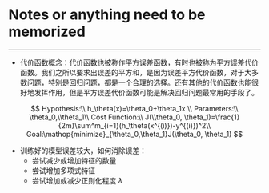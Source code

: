 # Notes or anything need to be memorized

* * *

-   代价函数概念：代价函数也被称作平方误差函数，有时也被称为平方误差代价函数。我们之所以要求出误差的平方和，是因为误差平方代价函数，对于大多数问题，特别是回归问题，都是一个合理的选择。还有其他的代价函数也能很好地发挥作用，但是平方误差代价函数可能是解决回归问题最常用的手段了。

$$
Hypothesis:\\
h_\theta(x)=\theta_0+\theta_1x \\
Parameters:\\
\theta_0,\\theta_1\\
Cost Function:\\
J(\\theta_0, \theta_1)=\frac{1}{2m}\sum^m_{i=1}(h_\theta(x^{(i)})-y^{(i)})^2\\
Goal:\mathop{minimize}_{\theta_0,\theta_1}J(\theta_0, \theta_1)
$$

- 训练好的模型误差较大，如何消除误差：
  - 尝试减少或增加特征的数量
  - 尝试增加多项式特征
  - 尝试增加或减少正则化程度 $\lambda$
